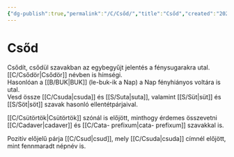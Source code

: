 ```yaml
---
{"dg-publish":true,"permalink":"/C/Csőd/","title":"Csőd","created":"2024-12-08T23:36","updated":"2024-12-08T23:36"}
---
```



# Csőd

Csődít, csődül szavakban az egybegyűjt jelentés a fénysugarakra utal. [[C/Csődör\|Csődör]] névben is hímségi.  
Hasonlóan a [[B/BUK\|BUK]] (le-buk-ik a Nap) a Nap fényhiányos voltára is utal.  
Vesd össze [[C/Csuda\|csuda]] és [[S/Suta\|suta]], valamint [[S/Süt\|süt]] és [[S/Söt\|söt]] szavak hasonló ellentétpárjaival.  

[[C/Csütörtök\|Csütörtök]] szónál is előjött, minthogy érdemes összevetni [[C/Cadaver\|cadaver]] és [[C/Cata- prefixum\|cata- prefixum]] szavakkal is.  

Pozitív előjelű párja [[C/Csud\|csud]], mely [[C/Csuda\|csuda]] címnél előjött, mint fennmaradt népnév is.  